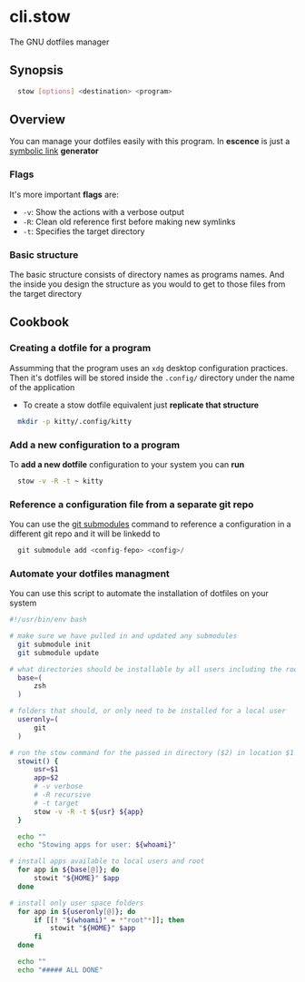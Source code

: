 # cli.stow

The GNU dotfiles manager

## Synopsis

```sh
  stow [options] <destination> <program>
```

## Overview

You can manage your dotfiles easily with this program. In **escence** is just a
[symbolic link](./55ut.md) **generator**

### Flags

It's more important **flags** are:

- `-v`: Show the actions with a verbose output
- `-R`: Clean old reference first before making new symlinks
- `-t`: Specifies the target directory

### Basic structure

The basic structure consists of directory names as programs names. And the
inside you design the structure as you would to get to those files from the
target directory

## Cookbook

### Creating a dotfile for a program

Assumming that the program uses an `xdg` desktop configuration practices. Then
it's dotfiles will be stored inside the `.config/` directory under the name of
the application

- To create a stow dotfile equivalent just **replicate that structure**

```sh
  mkdir -p kitty/.config/kitty
```

### Add a new configuration to a program

To **add a new dotfile** configuration to your system you can **run**

```sh
  stow -v -R -t ~ kitty
```

### Reference a configuration file from a separate git repo

You can use the [git submodules](./b5zh.md) command to reference a
configuration in a different git repo and it will be linkedd to

```py
  git submodule add <config-fepo> <config>/
```

### Automate your dotfiles managment

You can use this script to automate the installation of dotfiles on your system

```sh
#!/usr/bin/env bash

# make sure we have pulled in and updated any submodules
  git submodule init
  git submodule update

# what directories should be installable by all users including the root user
  base=(
      zsh
  )

# folders that should, or only need to be installed for a local user
  useronly=(
      git
  )

# run the stow command for the passed in directory ($2) in location $1
  stowit() {
      usr=$1
      app=$2
      # -v verbose
      # -R recursive
      # -t target
      stow -v -R -t ${usr} ${app}
  }

  echo ""
  echo "Stowing apps for user: ${whoami}"

# install apps available to local users and root
  for app in ${base[@]}; do
      stowit "${HOME}" $app
  done

# install only user space folders
  for app in ${useronly[@]}; do
      if [[! "$(whoami)" = *"root"*]]; then
          stowit "${HOME}" $app
      fi
  done

  echo ""
  echo "##### ALL DONE"
```
